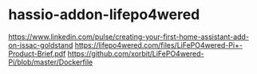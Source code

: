# hassio-addon-lifepo4wered


https://www.linkedin.com/pulse/creating-your-first-home-assistant-add-on-issac-goldstand
https://lifepo4wered.com/files/LiFePO4wered-Pi+-Product-Brief.pdf
https://github.com/xorbit/LiFePO4wered-Pi/blob/master/Dockerfile
